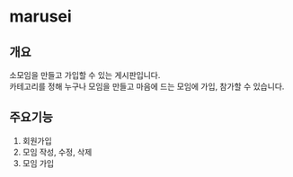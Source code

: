 # marusei

## 개요

소모임을 만들고 가입할 수 있는 게시판입니다.  
카테고리를 정해 누구나 모임을 만들고 마음에 드는 모임에 가입, 참가할 수 있습니다.

## 주요기능

1. 회원가입
2. 모임 작성, 수정, 삭제
3. 모임 가입
